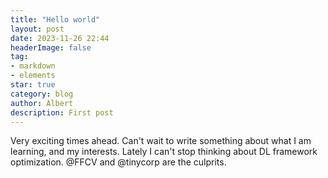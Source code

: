 ```yaml
---
title: "Hello world"
layout: post
date: 2023-11-26 22:44
headerImage: false
tag:
- markdown
- elements
star: true
category: blog
author: Albert
description: First post
---
```


Very exciting times ahead. Can't wait to write something about what I am learning, and my interests. Lately I can't stop thinking about DL framework optimization. @FFCV and @tinycorp are the culprits.
